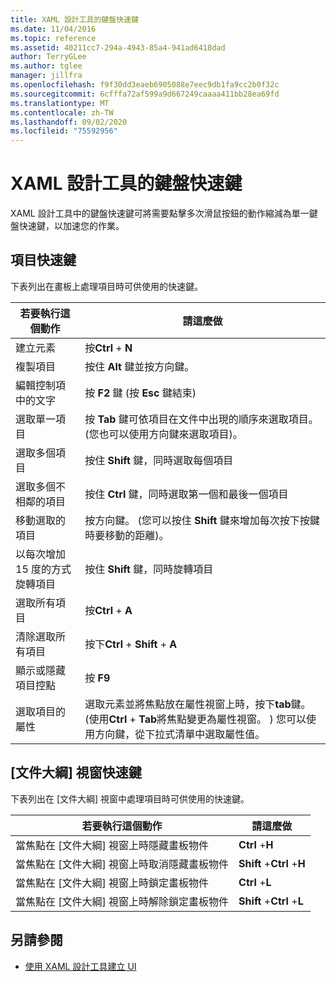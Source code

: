 ```yaml
---
title: XAML 設計工具的鍵盤快速鍵
ms.date: 11/04/2016
ms.topic: reference
ms.assetid: 40211cc7-294a-4943-85a4-941ad6418dad
author: TerryGLee
ms.author: tglee
manager: jillfra
ms.openlocfilehash: f9f30dd3eaeb6905088e7eec9db1fa9cc2b0f32c
ms.sourcegitcommit: 6cfffa72af599a9d667249caaaa411bb28ea69fd
ms.translationtype: MT
ms.contentlocale: zh-TW
ms.lasthandoff: 09/02/2020
ms.locfileid: "75592956"
---
```

# <a name="keyboard-shortcuts-for-xaml-designer"></a>XAML 設計工具的鍵盤快速鍵

XAML 設計工具中的鍵盤快速鍵可將需要點擊多次滑鼠按鈕的動作縮減為單一鍵盤快速鍵，以加速您的作業。

## <a name="element-shortcuts"></a>項目快速鍵

下表列出在畫板上處理項目時可供使用的快速鍵。

|**若要執行這個動作**|**請這麼做**|
| - |-----------------|
|建立元素|按**Ctrl** + **N**|
|複製項目|按住 **Alt** 鍵並按方向鍵。|
|編輯控制項中的文字|按 **F2** 鍵 (按 **Esc** 鍵結束)|
|選取單一項目|按 **Tab** 鍵可依項目在文件中出現的順序來選取項目。 (您也可以使用方向鍵來選取項目)。|
|選取多個項目|按住 **Shift** 鍵，同時選取每個項目|
|選取多個不相鄰的項目|按住 **Ctrl** 鍵，同時選取第一個和最後一個項目|
|移動選取的項目|按方向鍵。 (您可以按住 **Shift** 鍵來增加每次按下按鍵時要移動的距離)。|
|以每次增加 15 度的方式旋轉項目|按住 **Shift** 鍵，同時旋轉項目|
|選取所有項目|按**Ctrl** + **A**|
|清除選取所有項目|按下**Ctrl** + **Shift** + **A**|
|顯示或隱藏項目控點|按 **F9**|
|選取項目的屬性|選取元素並將焦點放在屬性視窗上時，按下**tab**鍵。 (使用**Ctrl** + **Tab**將焦點變更為屬性視窗。 ) 您可以使用方向鍵，從下拉式清單中選取屬性值。|

## <a name="document-outline-window-shortcuts"></a>[文件大綱] 視窗快速鍵

下表列出在 [文件大綱] 視窗中處理項目時可供使用的快速鍵。

|**若要執行這個動作**|**請這麼做**|
| - |-----------------|
|當焦點在 [文件大綱] 視窗上時隱藏畫板物件|**Ctrl** +**H**|
|當焦點在 [文件大綱] 視窗上時取消隱藏畫板物件|**Shift** +**Ctrl** +**H**|
|當焦點在 [文件大綱] 視窗上時鎖定畫板物件|**Ctrl** +**L**|
|當焦點在 [文件大綱] 視窗上時解除鎖定畫板物件|**Shift** +**Ctrl** +**L**|

## <a name="see-also"></a>另請參閱

- [使用 XAML 設計工具建立 UI](../xaml-tools/creating-a-ui-by-using-xaml-designer-in-visual-studio.md)
